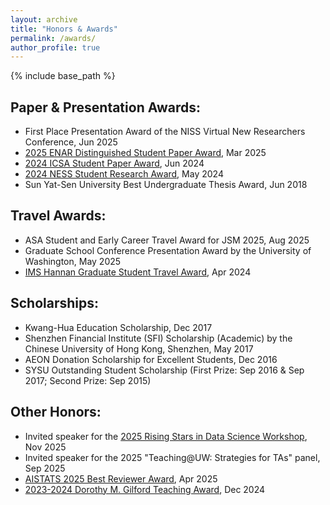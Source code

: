 ```yaml
---
layout: archive
title: "Honors & Awards"
permalink: /awards/
author_profile: true
---
```


{% include base_path %}

Paper & Presentation Awards:
-----------
* First Place Presentation Award of the NISS Virtual New Researchers Conference, Jun 2025
* [2025 ENAR Distinguished Student Paper Award](https://www.enar.org/meetings/spring2025/award_winners.cfm), Mar 2025
* [2024 ICSA Student Paper Award](https://symposium2024.icsa.org/student-paper-winners/), Jun 2024
* [2024 NESS Student Research Award](https://nestat.org/researchawards/nessresearch2024/), May 2024
* Sun Yat-Sen University Best Undergraduate Thesis Award, Jun 2018

Travel Awards:
-----------
* ASA Student and Early Career Travel Award for JSM 2025, Aug 2025
* Graduate School Conference Presentation Award by the University of Washington, May 2025
* [IMS Hannan Graduate Student Travel Award](https://imstat.org/2024/04/22/2024-hannan-graduate-student-travel-awards-recipients/), Apr 2024

Scholarships:
-----------
* Kwang-Hua Education Scholarship, Dec 2017
* Shenzhen Financial Institute (SFI) Scholarship (Academic) by the Chinese University of Hong Kong, Shenzhen, May 2017
* AEON Donation Scholarship for Excellent Students, Dec 2016
* SYSU Outstanding Student Scholarship (First Prize: Sep 2016 & Sep 2017; Second Prize: Sep 2015)

Other Honors:
-----------
* Invited speaker for the [2025 Rising Stars in Data Science Workshop](https://datascience.stanford.edu/programs/rising-stars-data-science/2025-rising-stars-cohort), Nov 2025
* Invited speaker for the 2025 "Teaching@UW: Strategies for TAs" panel, Sep 2025
* [AISTATS 2025 Best Reviewer Award](https://aistats.org/aistats2025/awards.html), Apr 2025
* [2023-2024 Dorothy M. Gilford Teaching Award](https://stat.uw.edu/news-resources/articles/2023-24-dorothy-m-gilford-teaching-award), Dec 2024
  

  
